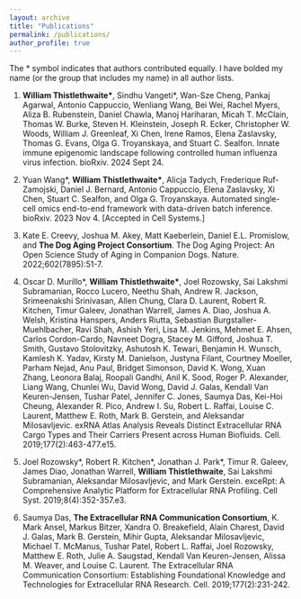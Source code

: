 ```yaml
---
layout: archive
title: "Publications"
permalink: /publications/
author_profile: true
---
```


The * symbol indicates that authors contributed equally.
I have bolded my name (or the group that includes my name) in all author lists.

1. **William Thistlethwaite\***, Sindhu Vangeti\*, Wan-Sze Cheng, Pankaj Agarwal, Antonio Cappuccio, Wenliang Wang, Bei Wei, Rachel Myers, Aliza B. Rubenstein, Daniel Chawla, Manoj Hariharan, Micah T. McClain, Thomas W. Burke, Steven H. Kleinstein, Joseph R. Ecker, Christopher W. Woods, William J. Greenleaf, Xi Chen, Irene Ramos, Elena Zaslavsky, Thomas G. Evans, Olga G. Troyanskaya, and Stuart C. Sealfon. Innate immune epigenomic landscape following controlled human influenza virus infection. bioRxiv. 2024 Sept 24.

2. Yuan Wang*, **William Thistlethwaite\***, Alicja Tadych, Frederique Ruf-Zamojski, Daniel J. Bernard, Antonio Cappuccio, Elena Zaslavsky, Xi Chen, Stuart C. Sealfon, and Olga G. Troyanskaya. Automated single-cell omics end-to-end framework with data-driven batch inference. bioRxiv. 2023 Nov 4. \[Accepted in Cell Systems.\]

3. Kate E. Creevy, Joshua M. Akey, Matt Kaeberlein, Daniel E.L. Promislow, and **The Dog Aging Project Consortium**. The Dog Aging Project: An Open Science Study of Aging in Companion Dogs. Nature. 2022;602(7895):51-7.
  
4. Oscar D. Murillo\*, **William Thistlethwaite\***, Joel Rozowsky, Sai Lakshmi Subramanian, Rocco Lucero, Neethu Shah, Andrew R. Jackson, Srimeenakshi Srinivasan, Allen Chung, Clara D. Laurent, Robert R. Kitchen, Timur Galeev, Jonathan Warrell, James A. Diao, Joshua A. Welsh, Kristina Hanspers, Anders Riutta, Sebastian Burgstaller-Muehlbacher, Ravi Shah, Ashish Yeri, Lisa M. Jenkins, Mehmet E. Ahsen, Carlos Cordon-Cardo, Navneet Dogra, Stacey M. Gifford, Joshua T. Smith, Gustavo Stolovitzky, Ashutosh K. Tewari, Benjamin H. Wunsch, Kamlesh K. Yadav, Kirsty M. Danielson, Justyna Filant, Courtney Moeller, Parham Nejad, Anu Paul, Bridget Simonson, David K. Wong, Xuan Zhang, Leonora Balaj, Roopali Gandhi, Anil K. Sood, Roger P. Alexander, Liang Wang, Chunlei Wu, David Wong, David J. Galas, Kendall Van Keuren-Jensen, Tushar Patel, Jennifer C. Jones, Saumya Das, Kei-Hoi Cheung, Alexander R. Pico, Andrew I. Su, Robert L. Raffai, Louise C. Laurent, Matthew E. Roth, Mark B. Gerstein, and Aleksandar Milosavljevic. exRNA Atlas Analysis Reveals Distinct Extracellular RNA Cargo Types and Their Carriers Present across Human Biofluids. Cell. 2019;177(2):463-477.e15.

5.	Joel Rozowsky\*, Robert R. Kitchen\*, Jonathan J. Park\*, Timur R. Galeev, James Diao, Jonathan Warrell, **William Thistlethwaite**, Sai Lakshmi Subramanian, Aleksandar Milosavljevic, and Mark Gerstein. exceRpt: A Comprehensive Analytic Platform for Extracellular RNA Profiling. Cell Syst. 2019;8(4):352-357.e3.

6.	Saumya Das, **The Extracellular RNA Communication Consortium**, K. Mark Ansel, Markus Bitzer, Xandra O. Breakefield, Alain Charest, David J. Galas, Mark B. Gerstein, Mihir Gupta, Aleksandar Milosavljevic, Michael T. McManus, Tushar Patel, Robert L. Raffai, Joel Rozowsky, Matthew E. Roth, Julie A. Saugstad, Kendall Van Keuren-Jensen, Alissa M. Weaver, and Louise C. Laurent. The Extracellular RNA Communication Consortium: Establishing Foundational Knowledge and Technologies for Extracellular RNA Research. Cell. 2019;177(2):231-242.
